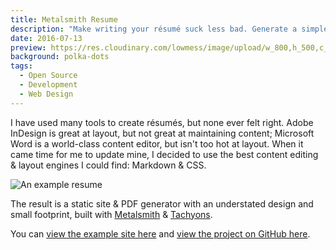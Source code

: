 ```yaml
---
title: Metalsmith Resume
description: "Make writing your résumé suck less bad. Generate a simple static site &amp; PDF résumé from Markdown with one command."
date: 2016-07-13
preview: https://res.cloudinary.com/lowmess/image/upload/w_800,h_500,c_fill,g_north,dpr_auto/v1476154336/projects.metalsmith-resume.preview.png
background: polka-dots
tags:
  - Open Source
  - Development
  - Web Design
---
```


I have used many tools to create résumés, but none ever felt right. Adobe InDesign is great at layout, but not great at maintaining content; Microsoft Word is a world-class content editor, but isn't too hot at layout. When it came time for me to update mine, I decided to use the best content editing & layout engines I could find: Markdown & CSS.

![An example resume](http://res.cloudinary.com/lowmess/image/upload/c_scale,w_1000,dpr_auto/v1480196693/projects.metalsmith-resume.example.png)

The result is a static site & PDF generator with an understated design and small footprint, built with [Metalsmith](http://metalsmith.io) & [Tachyons](http://tachyons.io).

You can [view the example site here](https://metalsmith-resume.lowmess.com) and [view the project on GitHub here](https://github.com/lowmess/metalsmith-resume).
